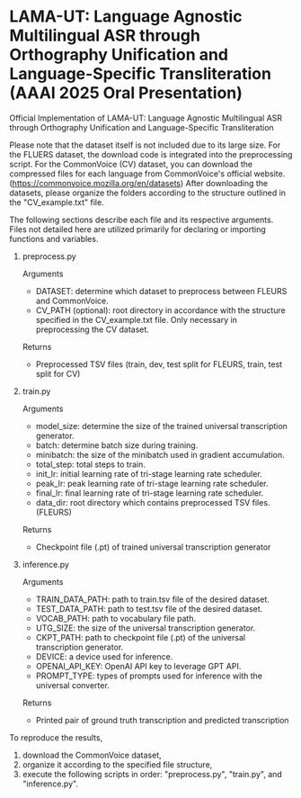 # LAMA-UT: Language Agnostic Multilingual ASR through Orthography Unification and Language-Specific Transliteration (AAAI 2025 Oral Presentation)
Official Implementation of LAMA-UT: Language Agnostic Multilingual ASR through Orthography Unification and Language-Specific Transliteration

Please note that the dataset itself is not included due to its large size. 
For the FLUERS dataset, the download code is integrated into the preprocessing script. 
For the CommonVoice (CV) dataset, you can download the compressed files for each language from CommonVoice's official website. (https://commonvoice.mozilla.org/en/datasets)
After downloading the datasets, please organize the folders according to the structure outlined in the "CV_example.txt" file.

The following sections describe each file and its respective arguments.
Files not detailed here are utilized primarily for declaring or importing functions and variables.

1. preprocess.py

    Arguments
    - DATASET: determine which dataset to preprocess between FLEURS and CommonVoice.
    - CV_PATH (optional): root directory in accordance with the structure specified in the CV_example.txt file. Only necessary in preprocessing the CV dataset.

    Returns
    - Preprocessed TSV files (train, dev, test split for FLEURS, train, test split for CV)

2. train.py

    Arguments
    - model_size: determine the size of the trained universal transcription generator.
    - batch: determine batch size during training.
    - minibatch: the size of the minibatch used in gradient accumulation.
    - total_step: total steps to train.
    - init_lr: initial learning rate of tri-stage learning rate scheduler.
    - peak_lr: peak learning rate of tri-stage learning rate scheduler.
    - final_lr: final learning rate of tri-stage learning rate scheduler.
    - data_dir: root directory which contains preprocessed TSV files. (FLEURS)

    Returns
    - Checkpoint file (.pt) of trained universal transcription generator

3. inference.py

    Arguments
    - TRAIN_DATA_PATH: path to train.tsv file of the desired dataset.
    - TEST_DATA_PATH: path to test.tsv file of the desired dataset.
    - VOCAB_PATH: path to vocabulary file path.
    - UTG_SIZE: the size of the universal transcription generator.
    - CKPT_PATH: path to checkpoint file (.pt) of the universal transcription generator.
    - DEVICE: a device used for inference.
    - OPENAI_API_KEY: OpenAI API key to leverage GPT API.
    - PROMPT_TYPE: types of prompts used for inference with the universal converter.

    Returns
    - Printed pair of ground truth transcription and predicted transcription

To reproduce the results, 
1. download the CommonVoice dataset, 
2. organize it according to the specified file structure, 
3. execute the following scripts in order: "preprocess.py", "train.py", and "inference.py".
